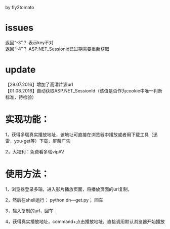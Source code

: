 by fly2tomato

# issues

  返回“-3”？ 表示key不对  
  返回“-4”？ ASP.NET_SessionId已过期需要重新获取


# update

 【29.07.2016】增加了高清片源url  
 【01.08.2016】自动获取ASP.NET_SessionId（该值是否作为cookie中唯一判断标准，待检验）

# 实现功能：

  1，获得多瑙真实播放地址，该地址可直接在浏览器中播放或者用下载工具（迅雷，you-get等）下载，屏蔽广告

  2，大福利：免费看多瑙vipAV

# 使用方法：

  1，浏览器登录多瑙，进入影片播放页面，将播放页面的url复制，

  2，然后在shell运行： python dn—get.py； 回车

  3，输入复制的url，回车

  4，获得真实播放地址，command+点击播放地址，直接调用默认浏览器开始播放
